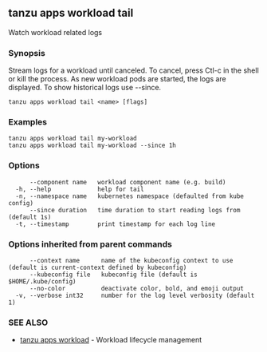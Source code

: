 ## tanzu apps workload tail

Watch workload related logs

### Synopsis

Stream logs for a workload until canceled. To cancel, press Ctl-c in
the shell or kill the process. As new workload pods are started, the logs
are displayed. To show historical logs use --since.

```
tanzu apps workload tail <name> [flags]
```

### Examples

```
tanzu apps workload tail my-workload
tanzu apps workload tail my-workload --since 1h
```

### Options

```
      --component name   workload component name (e.g. build)
  -h, --help             help for tail
  -n, --namespace name   kubernetes namespace (defaulted from kube config)
      --since duration   time duration to start reading logs from (default 1s)
  -t, --timestamp        print timestamp for each log line
```

### Options inherited from parent commands

```
      --context name      name of the kubeconfig context to use (default is current-context defined by kubeconfig)
      --kubeconfig file   kubeconfig file (default is $HOME/.kube/config)
      --no-color          deactivate color, bold, and emoji output
  -v, --verbose int32     number for the log level verbosity (default 1)
```

### SEE ALSO

* [tanzu apps workload](tanzu_apps_workload.md)	 - Workload lifecycle management

